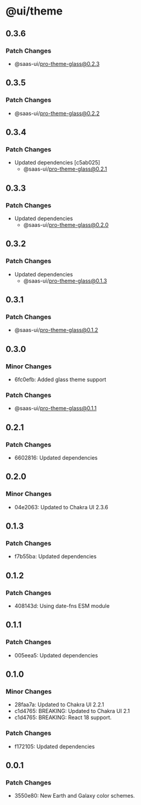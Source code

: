 # @ui/theme

## 0.3.6

### Patch Changes

- @saas-ui/pro-theme-glass@0.2.3

## 0.3.5

### Patch Changes

- @saas-ui/pro-theme-glass@0.2.2

## 0.3.4

### Patch Changes

- Updated dependencies [c5ab025]
  - @saas-ui/pro-theme-glass@0.2.1

## 0.3.3

### Patch Changes

- Updated dependencies
  - @saas-ui/pro-theme-glass@0.2.0

## 0.3.2

### Patch Changes

- Updated dependencies
  - @saas-ui/pro-theme-glass@0.1.3

## 0.3.1

### Patch Changes

- @saas-ui/pro-theme-glass@0.1.2

## 0.3.0

### Minor Changes

- 6fc0efb: Added glass theme support

### Patch Changes

- @saas-ui/pro-theme-glass@0.1.1

## 0.2.1

### Patch Changes

- 6602816: Updated dependencies

## 0.2.0

### Minor Changes

- 04e2063: Updated to Chakra UI 2.3.6

## 0.1.3

### Patch Changes

- f7b55ba: Updated dependencies

## 0.1.2

### Patch Changes

- 408143d: Using date-fns ESM module

## 0.1.1

### Patch Changes

- 005eea5: Updated dependencies

## 0.1.0

### Minor Changes

- 28faa7a: Updated to Chakra UI 2.2.1
- c1d4765: BREAKING: Updated to Chakra UI 2.1
- c1d4765: BREAKING: React 18 support.

### Patch Changes

- f172105: Updated dependencies

## 0.0.1

### Patch Changes

- 3550e80: New Earth and Galaxy color schemes.
